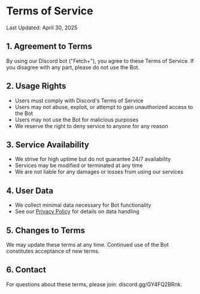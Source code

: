 # Terms of Service
Last Updated: April 30, 2025

## 1. Agreement to Terms
By using our Discord bot ("Fetch+"), you agree to these Terms of Service. If you disagree with any part, please do not use the Bot.

## 2. Usage Rights
- Users must comply with Discord's Terms of Service
- Users may not abuse, exploit, or attempt to gain unauthorized access to the Bot
- Users may not use the Bot for malicious purposes
- We reserve the right to deny service to anyone for any reason

## 3. Service Availability
- We strive for high uptime but do not guarantee 24/7 availability
- Services may be modified or terminated at any time
- We are not liable for any damages or losses from using our services

## 4. User Data
- We collect minimal data necessary for Bot functionality
- See our [Privacy Policy](./privacy) for details on data handling

## 5. Changes to Terms
We may update these terms at any time. Continued use of the Bot constitutes acceptance of new terms.

## 6. Contact
For questions about these terms, please join: discord.gg/GY4FQ2BRnk.
